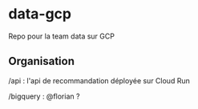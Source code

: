 # data-gcp
Repo pour la team data sur GCP


## Organisation

/api : l'api de recommandation déployée sur Cloud Run

/bigquery : @florian ?

